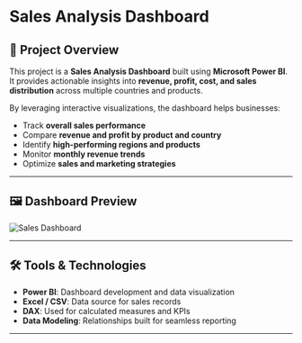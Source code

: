 # Sales Analysis Dashboard

## 📌 Project Overview
This project is a **Sales Analysis Dashboard** built using **Microsoft Power BI**.  
It provides actionable insights into **revenue, profit, cost, and sales distribution** across multiple countries and products.  

By leveraging interactive visualizations, the dashboard helps businesses:
- Track **overall sales performance**
- Compare **revenue and profit by product and country**
- Identify **high-performing regions and products**
- Monitor **monthly revenue trends**
- Optimize **sales and marketing strategies**

---

## 🖼️ Dashboard Preview
![Sales Dashboard](/Sales-Analysis-Revenue-Insights/sales_dashboard.png)

---

## 🛠️ Tools & Technologies
- **Power BI**: Dashboard development and data visualization
- **Excel / CSV**: Data source for sales records
- **DAX**: Used for calculated measures and KPIs
- **Data Modeling**: Relationships built for seamless reporting

---
